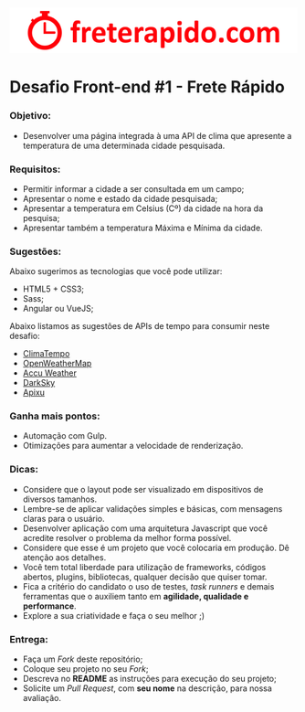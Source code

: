 <div style="text-align:center;"><img src ="freterapido.png" /></div>

# Desafio Front-end #1 - Frete Rápido


### Objetivo:

- Desenvolver uma página integrada à uma API de clima que apresente a temperatura de uma determinada cidade pesquisada.


### Requisitos:

- Permitir informar a cidade a ser consultada em um campo;
- Apresentar o nome e estado da cidade pesquisada;
- Apresentar a temperatura em Celsius (Cº) da cidade na hora da pesquisa;
- Apresentar também a temperatura Máxima e Mínima da cidade.


### Sugestões:

Abaixo sugerimos as tecnologias que você pode utilizar:

- HTML5 + CSS3;
- Sass;
- Angular ou VueJS;

Abaixo listamos as sugestões de APIs de tempo para consumir neste desafio:

- [ClimaTempo][7]
- [OpenWeatherMap][6]
- [Accu Weather][3]
- [DarkSky][4]
- [Apixu][5]


### Ganha mais pontos:

- Automação com Gulp.
- Otimizações para aumentar a velocidade de renderização.


### Dicas:

- Considere que o layout pode ser visualizado em dispositivos de diversos tamanhos.
- Lembre-se de aplicar validações simples e básicas, com mensagens claras para o usuário.
- Desenvolver aplicação com uma arquitetura Javascript que você acredite resolver o problema da melhor forma possível.
- Considere que esse é um projeto que você colocaria em produção. Dê atenção aos detalhes.
- Você tem total liberdade para utilização de frameworks, códigos abertos, plugins, bibliotecas, qualquer decisão que quiser tomar.
- Fica a critério do candidato o uso de testes, *task runners* e demais ferramentas que o auxiliem tanto em **agilidade, qualidade e performance**.
- Explore a sua criatividade e faça o seu melhor ;)

### Entrega:
 
- Faça um *Fork* deste repositório;
- Coloque seu projeto no seu *Fork*;
- Descreva no **README** as instruções para execução do seu projeto;
- Solicite um *Pull Request*, com **seu nome** na descrição, para nossa avaliação.

[1]: https://freterapido.com/
[2]: mailto:talentos@freterapido.com
[3]: http://apidev.accuweather.com/developers/
[4]: https://darksky.net/dev/docs
[5]: https://www.apixu.com/api.aspx
[6]: https://openweathermap.org/api
[7]: https://advisor.climatempo.com.br/
